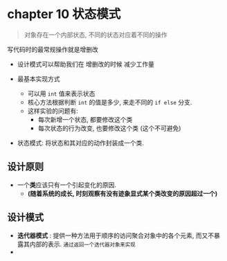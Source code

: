 # chapter  10 状态模式

> 对象存在一个内部状态, 不同的状态对应着不同的操作

写代码时的最常规操作就是增删改

* 设计模式可以帮助我们在 增删改的时候 减少工作量



* 最基本实现方式
  * 可以用 `int` 值来表示状态
  * 核心方法根据判断 `int` 的值是多少, 来走不同的 `if else` 分支.
  * 这样实验的问题有: 
    * 每次新增一个状态, 都要修改这个类
    * 每次状态的行为改变, 也要修改这个类 (这个不可避免)
* 状态模式: 将状态和其对应的动作封装成一个类.







## 设计原则

* 一个**类**应该只有一个引起变化的原因. 
  * **(随着系统的成长, 时刻观察有没有迹象显式某个类改变的原因超过一个)**

## 设计模式

* **迭代器模式** : 提供一种方法用于顺序的访问聚合对象中的各个元素, 而又不暴露其内部的表示. `通过返回一个迭代器对象来实现`
* 